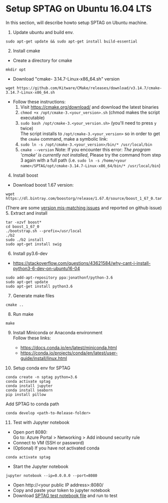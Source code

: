 # Setup SPTAG on Ubuntu 16.04 LTS

In this section, will describe howto setup SPTAG on Ubuntu machine.

1. Update ubuntu and build env.
```
sudo apt-get update && sudo apt-get install build-essential
```
2. Install cmake 
- Create a directory for cmake
```
mkdir opt
```
- Download "cmake- 3.14.7-Linux-x86_64.sh" version
```
wget https://github.com/Kitware/CMake/releases/download/v3.14.7/cmake-3.14.7-Linux-x86_64.sh
```
- Follow these instructions:
    1. Visit https://cmake.org/download/ and download the latest binaries  
    2. `chmod +x /opt/cmake-3.<your_version>.sh` (chmod makes the script executable)
    3. `sudo bash /opt/cmake-3.<your_version.sh>` (you'll need to press `y` twice)    
    The script installs to `/opt/cmake-3.<your_version>` so in order to get the `cmake` command, make a symbolic link:
    4. `sudo ln -s /opt/cmake-3.<your_version>/bin/* /usr/local/bin`
    5. `cmake --version` Note: If you encounter this error: *The program 'cmake' is currently not installed*, Please try the command from step 3 again with a full path (i.e. `sudo ln -s /home/<your name>/SPTAG/opt/cmake-3.14.7-Linux-x86_64/bin/* /usr/local/bin`)

4. Install boost
- Download boost 1.67 version:
```
wget https://dl.bintray.com/boostorg/release/1.67.0/source/boost_1_67_0.tar.gz
```
(There are some [version mis-matching issues](https://github.com/microsoft/SPTAG/issues/26) and reported on github issue)
5. Extract and install
```
tar -xzvf boost*
cd boost_1_67_0
./bootstrap.sh --prefix=/usr/local
./b2
sudo ./b2 install
sudo apt-get install swig
```
6. Install py3.6-dev
- https://stackoverflow.com/questions/43621584/why-cant-i-install-python3-6-dev-on-ubuntu16-04
```
sudo add-apt-repository ppa:jonathonf/python-3.6
sudo apt-get update
sudo apt-get install python3.6
```
7. Generate make files
```
cmake ..
```
8. Run make
```
make
```
9. Install Miniconda or Anaconda environment   
Follow these links:
    - https://docs.conda.io/en/latest/miniconda.html
    - https://conda.io/projects/conda/en/latest/user-guide/install/linux.html
    
10. Setup conda env for SPTAG
```
conda create -n sptag python=3.6
conda activate sptag
conda install jupyter
conda install seaborn
pip install pillow
```
Add SPTAG to conda path
```
conda develop <path-to-Release-folder>
```

11. Test with Jupyter notebook
- Open port 8080:   
Go to: Azure Portal > Networking > Add inbound security rule
- Connect to VM (SSH or password)
- (Optional) If you have not activated conda
```
conda activate sptag
```
- Start the Jupyter notebook
```
jupyter notebook --ip=0.0.0.0 --port=8080
```
- Open http://<your public IP address>:8080/
- Copy and paste your token to jupyter notebook
- Download [SPTAG test notebook file](https://github.com/luckylukash/SPTAG/blob/master/docs/dw-sptag-new-version.ipynb) and run to test
